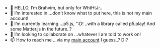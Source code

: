 - 👋 HELLO, I’m Brahvim, but only for WhtHtJr..
- 👀 I’m interested in ...don't know what to put here, this is not my main account!
- 🌱 I’m currently learning ...p5.js, ":D! ..with a library called p5.play! And some Matter.js in the future..?
- 💞️ I’m looking to collaborate on ...whatever I am told to work on!
- 📫 How to reach me ...via my [main account](https://github.com/Brahvim) I guess..? D:?

<!---
BrahvimWhtHtJr/BrahvimWhtHtJr is a ✨ special ✨ repository because its `README.md` (this file) appears on your GitHub profile.
You can click the Preview link to take a look at your changes.
--->
